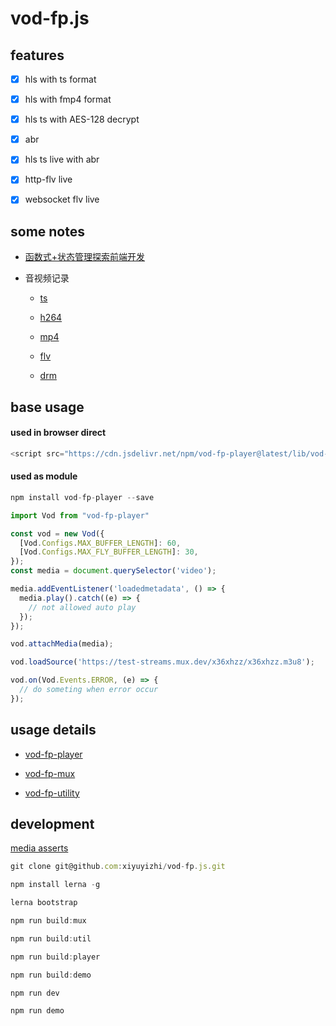 # vod-fp.js

## features

- [x] hls with ts format

- [x] hls with fmp4 format

- [x] hls ts with AES-128 decrypt

- [x] abr

- [x] hls ts live with abr

- [x] http-flv live

- [x] websocket flv live

## some notes

- [函数式+状态管理探索前端开发](./notes/statemanage_fp.md)

- 音视频记录

  - [ts](./notes/ts.md)

  - [h264](./notes/h264.md)

  - [mp4](./notes/mp4.md)

  - [flv](./notes/flv.md)

  - [drm](./notes/drm.md)

## base usage

#### used in browser direct

```javascript
<script src="https://cdn.jsdelivr.net/npm/vod-fp-player@latest/lib/vod-fp-player.min.js"></script>
```

#### used as module

```javascript
npm install vod-fp-player --save

import Vod from "vod-fp-player"

```

```javascript
const vod = new Vod({
  [Vod.Configs.MAX_BUFFER_LENGTH]: 60,
  [Vod.Configs.MAX_FLY_BUFFER_LENGTH]: 30,
});
const media = document.querySelector('video');

media.addEventListener('loadedmetadata', () => {
  media.play().catch((e) => {
    // not allowed auto play
  });
});

vod.attachMedia(media);

vod.loadSource('https://test-streams.mux.dev/x36xhzz/x36xhzz.m3u8');

vod.on(Vod.Events.ERROR, (e) => {
  // do someting when error occur
});
```

## usage details

- [vod-fp-player](./packages/vod-fp-player/README.md)

- [vod-fp-mux](./packages/vod-fp-mux/README.md)

- [vod-fp-utility](./packages/vod-fp-utility/README.md)

## development

[media asserts](https://github.com/xiyuyizhi/live-stream-test)

```javascript
git clone git@github.com:xiyuyizhi/vod-fp.js.git

npm install lerna -g

lerna bootstrap

npm run build:mux

npm run build:util

npm run build:player

npm run build:demo

npm run dev

npm run demo
```
